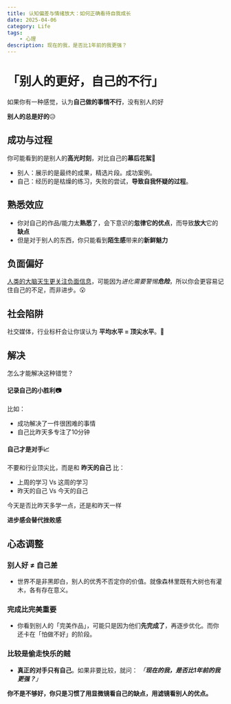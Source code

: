 ```yaml
---
title: 认知偏差与情绪放大：如何正确看待自我成长
date: 2025-04-06
category: Life
tags:
    - 心理
description: 现在的我，是否比1年前的我更强？
---
```


# 「别人的更好，自己的不行」

如果你有一种感觉，认为**自己做的事情不行**，没有别人的好

**别人的总是好的**😥

## 成功与过程

你可能看到的是别人的**高光时刻**，对比自己的**幕后花絮**🤔

- 别人：展示的是最终的成果，精选片段。成功案例。
- 自己：经历的是枯燥的练习，失败的尝试，**导致自我怀疑的过程**。

## 熟悉效应

- 你对自己的作品/能力太**熟悉**了，会下意识的**忽律它的优点**，而导致**放大**它的**缺点**
- 但是对于别人的东西，你只能看到**陌生感**带来的**新鲜魅力**

## 负面偏好

<u>人类的大脑天生更关注负面信息</u>，可能因为*进化需要警惕**危险***，所以你会更容易记住自己的不足，而非进步。😮

## 社会陷阱

社交媒体，行业标杆会让你误认为 **平均水平 = 顶尖水平**。🧐

## 解决

怎么才能解决这种错觉？

#### 记录自己的小胜利📷

比如：

- 成功解决了一件很困难的事情
- 自己比昨天多专注了10分钟

#### 自己才是对手📈

不要和行业顶尖比，而是和 **昨天的自己** 比：

- 上周的学习 Vs 这周的学习
- 昨天的自己 Vs  今天的自己

今天是否比昨天多学一点，还是和昨天一样

**进步感会替代挫败感**

## 心态调整

### 别人好 ≠ 自己差

- 世界不是非黑即白，别人的优秀不否定你的价值。就像森林里既有大树也有灌木，各有存在意义。

### 完成比完美重要

- 你看到别人的「完美作品」，可能只是因为他们**先完成了**，再逐步优化。而你还卡在「怕做不好」的阶段。

### 比较是偷走快乐的贼

- **真正的对手只有自己**。如果非要比较，就问：
  *「**现在的我，是否比1年前的我更强？**」*

**你不是不够好，你只是习惯了用显微镜看自己的缺点，用滤镜看别人的优点。**
